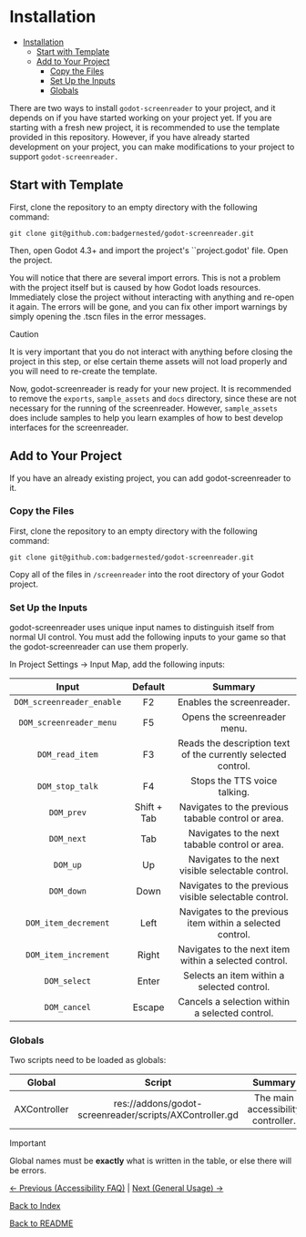 # Installation

- [Installation](#installation)
  * [Start with Template](#start-with-template)
  * [Add to Your Project](#add-to-your-project)
    + [Copy the Files](#copy-the-files)
    + [Set Up the Inputs](#set-up-the-inputs)
    + [Globals](#globals)

There are two ways to install ``godot-screenreader`` to your project, and it depends on if you have started working on your project yet. If you are starting with a fresh new project, it is recommended to use the template provided in this repository. However, if you have already started development on your project, you can make modifications to your project to support ``godot-screenreader.``

## Start with Template

First, clone the repository to an empty directory with the following command:

```
git clone git@github.com:badgernested/godot-screenreader.git
```

Then, open Godot 4.3+ and import the project's ``project.godot' file. Open the project.

You will notice that there are several import errors. This is not a problem with the project itself but is caused by how Godot loads resources. Immediately close the project without interacting with anything and re-open it again. The errors will be gone, and you can fix other import warnings by simply opening the .tscn files in the error messages.

> [!CAUTION]
> It is very important that you do not interact with anything before closing the project in this step, or else certain theme assets will not load properly and you will need to re-create the template.

Now, godot-screenreader is ready for your new project. It is recommended to remove the ``exports``, ``sample_assets`` and ``docs`` directory, since these are not necessary for the running of the screenreader. However, ``sample_assets`` does include samples to help you learn examples of how to best develop interfaces for the screenreader.

## Add to Your Project

If you have an already existing project, you can add godot-screenreader to it.

### Copy the Files

First, clone the repository to an empty directory with the following command:

```
git clone git@github.com:badgernested/godot-screenreader.git
```

Copy all of the files in ``/screenreader`` into the root directory of your Godot project.

### Set Up the Inputs

godot-screenreader uses unique input names to distinguish itself from normal UI control. You must add the following inputs to your game so that the godot-screenreader can use them properly.

In Project Settings -> Input Map, add the following inputs:

| Input        | Default           | Summary  |
|:-------------:|:-------------:|:-----:|
| ``DOM_screenreader_enable`` | F2 | Enables the screenreader. |
| ``DOM_screenreader_menu`` | F5 | Opens the screenreader menu. |
| ``DOM_read_item`` | F3 | Reads the description text of the currently selected control. |
| ``DOM_stop_talk`` | F4 | Stops the TTS voice talking. |
| ``DOM_prev`` | Shift + Tab | Navigates to the previous tabable control or area. |
| ``DOM_next`` | Tab | Navigates to the next tabable control or area. |
| ``DOM_up`` | Up | Navigates to the next visible selectable control. |
| ``DOM_down`` | Down | Navigates to the previous visible selectable control. |
| ``DOM_item_decrement`` | Left | Navigates to the previous item within a selected control. |
| ``DOM_item_increment`` | Right | Navigates to the next item within a selected control. |
| ``DOM_select`` | Enter | Selects an item within a selected control. |
| ``DOM_cancel`` | Escape | Cancels a selection within a selected control. |

### Globals

Two scripts need to be loaded as globals:

| Global        | Script           | Summary  |
|:-------------:|:-------------:|:-----:|
| AXController | res://addons/godot-screenreader/scripts/AXController.gd | The main accessibility controller. |

> [!IMPORTANT]  
> Global names must be **exactly** what is written in the table, or else there will be errors.

[<- Previous (Accessibility FAQ)](accessibility.md)
 | [Next (General Usage) ->](generaluse.md)

[Back to Index](index.md)

[Back to README](../../README.md)
